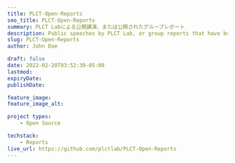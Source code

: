 ```yaml
---
title: PLCT-Open-Reports
seo_title: PLCT-Open-Reports
summary: PLCT Labによる公開講演、または公開されたグループレポート 
description: Public speeches by PLCT Lab, or group reports that have been decided to be made public
slug: PLCT-Open-Reports
author: John Doe

draft: false
date: 2022-02-20T03:52:30-05:00
lastmod: 
expiryDate: 
publishDate: 

feature_image: 
feature_image_alt: 

project types: 
    - Open Source

techstack:
    - Reports
live_url: https://github.com/plctlab/PLCT-Open-Reports
---
```

